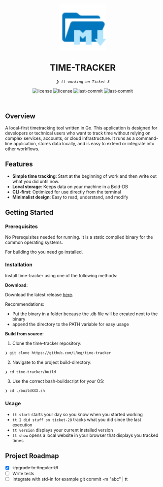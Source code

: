 <p align="center">
    <img src="https://raw.githubusercontent.com/PKief/vscode-material-icon-theme/ec559a9f6bfd399b82bb44393651661b08aaf7ba/icons/folder-markdown-open.svg" align="center" width="30%">
</p>
<p align="center"><h1 align="center">TIME-TRACKER</h1></p>
<p align="center">
	<em><code>❯ tt working on Ticket-3</code></em>
</p>
<p align="center">
	<img src="https://img.shields.io/github/languages/top/LReg/time-tracker?style=default&logo=opensourceinitiative&logoColor=white&color=0080ff" alt="license">
	<img src="https://img.shields.io/github/license/LReg/time-tracker?style=default&logo=opensourceinitiative&logoColor=white&color=0080ff" alt="license">
	<img src="https://img.shields.io/github/last-commit/LReg/time-tracker?style=default&logo=git&logoColor=white&color=0080ff" alt="last-commit">
	<img src="https://img.shields.io/github/v/release/LReg/time-tracker?style=default&logo=git&logoColor=white&color=0080ff" alt="last-commit">
</p>
<p align="center"><!-- default option, no dependency badges. -->
</p>
<p align="center">
	<!-- default option, no dependency badges. -->
</p>
<br>

##  Overview

A local-first timetracking tool written in Go.
This application is designed for developers or technical users who want to track time without relying on complex services, accounts, or cloud infrastructure.
It runs as a command-line application, stores data locally, and is easy to extend or integrate into other workflows.


##  Features

- **Simple time tracking**: Start at the beginning of work and then write out what you did until now.
- **Local storage**: Keeps data on your machine in a Bold-DB
- **CLI-first**: Optimized for use directly from the terminal
- **Minimalist design**: Easy to read, understand, and modify

##  Getting Started

###  Prerequisites

No Prerequisites needed for running. It is a static compiled binary for the common operating systems.

For building tho you need go installed.

###  Installation

Install time-tracker using one of the following methods:

**Download:**

Download the latest release [here](https://github.com/LReg/time-tracker/releases).

Recommendations:
- Put the binary in a folder because the .db file will be created next to the binary
- append the directory to the PATH variable for easy usage

**Build from source:**

1. Clone the time-tracker repository:
```sh
❯ git clone https://github.com/LReg/time-tracker
```

2. Navigate to the project build-directory:
```sh
❯ cd time-tracker/build
```

3. Use the correct bash-buildscript for your OS:

```sh
❯ cd ./buildXXX.sh
```

###  Usage

- ```tt start``` starts your day so you know when you started working
- ```tt I did stuff on ticket-28``` tracks what you did since the last execution
- ```tt version``` displays your current installed version
- ```tt show``` opens a local website in your browser that displays you tracked times

##  Project Roadmap

- [X] <strike>Upgrade to Angular UI</strike>
- [ ] Write tests
- [ ] Integrate with std-in for example git commit -m "abc" | tt
